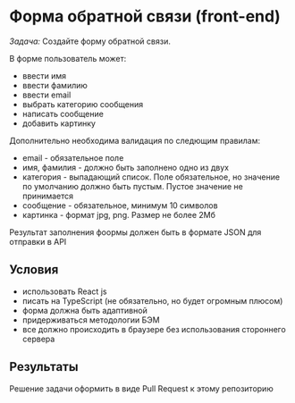 # Форма обратной связи (front-end)

*Задача:* Создайте форму обратной связи. 

В форме пользователь может:

* ввести имя
* ввести фамилию
* ввести email
* выбрать категорию сообщения
* написать сообщение 
* добавить картинку 

Дополнительно необходима валидация по следющим правилам:

* email - обязательное поле
* имя, фамилия - должно быть заполнено одно из двух
* категория - выпадающий список. Поле обязательное, но значение по умолчанию должно быть пустым. Пустое значение не принимается
* сообщение - обязательное, минимум 10 символов
* картинка - формат jpg, png. Размер не более 2Мб

Результат заполнения фоормы должен быть в формате JSON для отправки в API

## Условия

* использовать React js
* писать на TypeScript (не обязательно, но будет огромным плюсом)
* форма должна быть адаптивной
* придерживаться методологии БЭМ
* все должно происходить в браузере без использования стороннего сервера
 
## Результаты

Решение задачи оформить в виде Pull Request к этому репозиторию
